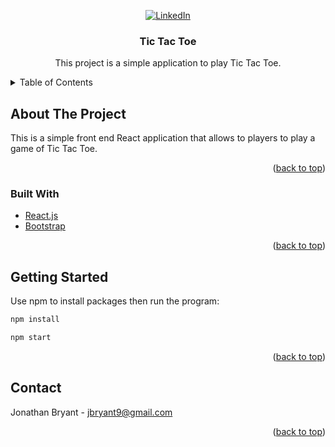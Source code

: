 <div id="top" align="center">

[![LinkedIn][linkedin-shield]][linkedin-url]

</div>

<h3 align="center">Tic Tac Toe</h3>

  <p align="center">
    This project is a simple application to play Tic Tac Toe. 
  </p>
</div>



<!-- TABLE OF CONTENTS -->
<details>
  <summary>Table of Contents</summary>
  <ol>
    <li>
      <a href="#about-the-project">About The Project</a>
      <ul>
        <li><a href="#built-with">Built With</a></li>
      </ul>
    </li>
    <li>
      <a href="#getting-started">Getting Started</a>
    </li>
  </ol>
</details>



<!-- ABOUT THE PROJECT -->
## About The Project

This is a simple front end React application that allows to players to play a game of Tic Tac Toe. 

<p align="right">(<a href="#top">back to top</a>)</p>



### Built With

* [React.js](https://reactjs.org/)
* [Bootstrap](https://getbootstrap.com)

<p align="right">(<a href="#top">back to top</a>)</p>



<!-- GETTING STARTED -->
## Getting Started

Use npm to install packages then run the program:

   ```sh
   npm install
   ```
   ```sh
   npm start
   ```

<p align="right">(<a href="#top">back to top</a>)</p>

<!-- CONTACT -->
## Contact

Jonathan Bryant - jbryant9@gmail.com

<p align="right">(<a href="#top">back to top</a>)</p>

<!-- MARKDOWN LINKS & IMAGES -->
<!-- https://www.markdownguide.org/basic-syntax/#reference-style-links -->
[linkedin-shield]: https://img.shields.io/badge/-LinkedIn-black.svg?style=for-the-badge&logo=linkedin&colorB=555
[linkedin-url]: https://www.linkedin.com/in/jonathan-bryant19/
